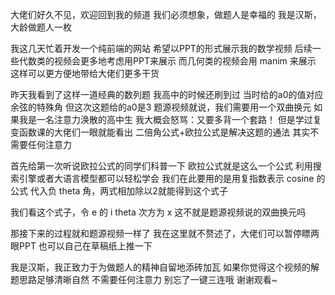 大佬们好久不见，欢迎回到我的频道
我们必须想象，做题人是幸福的
我是汉斯，大龄做题人一枚

我这几天忙着开发一个纯前端的网站
希望以PPT的形式展示我的数学视频
后续一些代数类的视频会更多地考虑用PPT来展示
而几何类的视频会用 manim 来展示
这样可以更方便地带给大佬们更多干货

昨天我看到了这样一道经典的数列题
我高中的时候还刷到过
当时给的a0的值对应余弦的特殊角
但这次这题给的a0是3
题源视频就说，我们需要用一个双曲换元
如果我是一名注意力涣散的高中生
我大概会怒骂：又要多背一个套路！
但是学过复变函数课的大佬们一眼就能看出
二倍角公式+欧拉公式是解决这题的通法
其实不需要任何注意力

首先给第一次听说欧拉公式的同学们科普一下
欧拉公式就是这么一个公式
利用搜索引擎或者大语言模型都可以轻松学会
我们在此要用的是用复指数表示 cosine 的公式
代入负 theta 角，两式相加除以2就能得到这个式子

我们看这个式子，令 e 的 i theta 次方为 x
这不就是题源视频说的双曲换元吗

那接下来的过程就和题源视频一样了
我在这里就不赘述了，大佬们可以暂停瞟两眼PPT
也可以自己在草稿纸上推一下

我是汉斯，我正致力于为做题人的精神自留地添砖加瓦
如果你觉得这个视频的解题思路足够清晰自然
不需要任何注意力
别忘了一键三连哦
谢谢观看~
